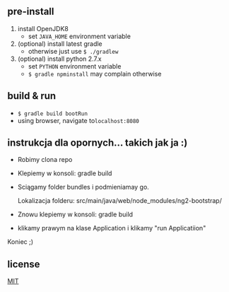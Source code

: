
## pre-install

1. install OpenJDK8
    - set `JAVA_HOME` environment variable
1. (optional) install latest gradle
    - otherwise just use `$ ./gradlew`
1. (optional) install python 2.7.x
    - set `PYTHON` environment variable
    - `$ gradle npminstall` may complain otherwise


## build & run

* `$ gradle build bootRun`
* using browser, navigate to`localhost:8080`

## instrukcja dla opornych... takich jak ja :) 
* Robimy clona repo
* Klepiemy w konsoli: gradle build
* Sciągamy folder bundles i podmieniamay go.

   Lokalizacja folderu: src/main/java/web/node_modules/ng2-bootstrap/
* Znowu klepiemy w konsoli: gradle build
* klikamy prawym na klase Application i klikamy "run Applicatiion"
 
 Koniec ;) 

 



## license
[MIT](/LICENSE)
